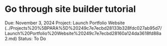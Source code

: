 # Go through site builder tutorial

Due: November 3, 2024
Project: Launch Portfolio Website (../Projects%20%5BPARA%5D%20249c7e7ecbd28133b328fdc027ab95d7/Launch%20Portfolio%20Website%20249c7e7ecbd28160a124da3618fd88a2.md)
Status: To Do